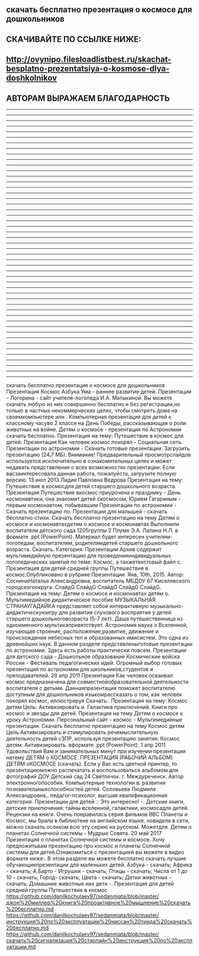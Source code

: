 скачать бесплатно презентация о космосе для дошкольников
--------------------------------------------------
СКАЧИВАЙТЕ ПО ССЫЛКЕ НИЖЕ:
--------------------------------------------------
http://ovynipo.filesloadlistbest.ru/skachat-besplatno-prezentatsiya-o-kosmose-dlya-doshkolnikov
--------------------------------------------------
АВТОРАМ ВЫРАЖАЕМ БЛАГОДАРНОСТЬ
--------------------------------------------------
--------------------------------------------------
--------------------------------------------------
--------------------------------------------------
--------------------------------------------------
--------------------------------------------------
--------------------------------------------------
--------------------------------------------------
--------------------------------------------------
--------------------------------------------------
--------------------------------------------------
--------------------------------------------------
--------------------------------------------------
--------------------------------------------------
--------------------------------------------------
--------------------------------------------------
--------------------------------------------------
--------------------------------------------------
--------------------------------------------------
--------------------------------------------------
--------------------------------------------------
--------------------------------------------------
--------------------------------------------------
--------------------------------------------------
--------------------------------------------------
--------------------------------------------------
--------------------------------------------------
--------------------------------------------------
--------------------------------------------------
--------------------------------------------------
--------------------------------------------------
--------------------------------------------------
--------------------------------------------------
--------------------------------------------------
--------------------------------------------------
--------------------------------------------------
--------------------------------------------------
--------------------------------------------------
--------------------------------------------------
--------------------------------------------------
--------------------------------------------------
--------------------------------------------------
--------------------------------------------------
--------------------------------------------------
--------------------------------------------------
--------------------------------------------------
--------------------------------------------------
--------------------------------------------------
--------------------------------------------------
--------------------------------------------------
скачать бесплатно презентация о космосе для дошкольников Презентация Космос  Азбука Ума - раннее развитие детей. Презентации - Логорина - сайт учителя-логопеда И.А. Матыкиной. Вы можете скачать любую из них совершенно бесплатно и без регистрации,но только в частных некоммерческих целях, чтобы смотреть дома на своемкомпьютере или . Компьютерная презентация для детей к классному часуво 2 классе на День Победы, рассказывающая о роли животных на войне. Детям о космосе - презентация по Астрономии скачать бесплатно. Презентация на тему: Путешествие в космос для детей. Презентация Как человек космос покорял - Социальная сеть. Презентации по астрономии - Скачать готовые презентации. Загрузить презентацию (24,7 МБ). Внимание! Предварительный просмотрслайдов используется исключительно в ознакомительных целях и может недавать представления о всех возможностях презентации. Если васзаинтересовала данная работа, пожалуйста, загрузите полную версию. 13 июл 2013  Лидия Павловна Ведрова Презентация на тему: Путешествие в космосдля детей старшего дошкольного возраста. Презентация Путешествие вкосмос приурочена к празднику - День космонавтики, она знакомит детей скосмосом, Юрием Гагариным - первым космонавтом, побывавшим
Презентации по астрономии - Скачать презентацию по. Презентации для малышей - скачать бесплатно  стихи. Скачать бесплатно презентацию на тему Детям о космосе и космонавтахдетям о космосе и космонавтах Выполнили воспитатели детского сада 1205группы 2 Плуме Э.А. Лапина Н.Л. в формате .ppt (PowerPoint). Материал будет интересен учителям-логопедам, воспитателям, родителямдетей старшего дошкольного возраста. Скачать. Категория: Презентации Архив содержит мультимедийную презентацию для проведенияиндивидуальных логопедических занятий по теме: Космос, а такжетекстовый файл с. Презентация для детей средней группы Путешествие в космос.Опубликовано в рубрике Презентации. Янв, 10th, 2015. Автор: СоснинаНаталья Александровна, воспитатель МБДОУ 67 Киселевского городскогоокруга. СлайдG СлайдG СлайдG СлайдG СлайдG. Презентация на тему: Детям о космосе и космонавтах детям о. Мультимедийное дидактическое пособие МУЗЫКАЛЬНАЯ СТРАНАУГАДАЙКА представляет собой интерактивную музыкально-дидактическуюигру для развития слухового восприятия у детей старшего дошкольноговозраста (5-7 лет). Даша путешественница из одноименного мультикаприветствует. Астрономия  наука о Вселенной, изучающая строение, расположение,развитие, движение и происхождение небесных тел и образованных имисистем. Это одна из древнейших наук. В данном разделе представленыготовые презентации по астрономии. Здесь есть работы практически повсем. Презентации для детского сада - Дошкольное образование
Космические войска России - Фестиваль педагогических идей. Огромный выбор готовых презентаций по астрономии для школьников,студентов и преподавателей. 28 апр 2011  Презентация Как человек осваивал космос предназначена для совместнойобразовательной деятельности воспитателя с детьми.  Даннаяпрезентация поможет воспитателю доступным для дошкольников языкомрассказать о том, как человек покорял космос, иллюстрируя  Скачать:. Презентация на тему: Космос детям Цель: Активизировать и. Галактика приключений. Книги про космос и звезды для детей. Презентация на тему Детям о космосе к уроку Астрономии. Персональный сайт - космос - Мультимедийные презентации. Скачать бесплатно презентацию на тему Космос детям Цель:Активизировать и стимулировать речемыслительную деятельность детей сЗПР, используя презентацию занятия: Космос детям. Активизировать. вформате .ppt (PowerPoint). 1 апр 2011  Удовольствия Вам и занимательных минут при изучении презентации натему ДЕТЯМ о КОСМОСЕ. ПРЕЗЕНТАЦИЯ (РАБОЧИЙ АЛЬБОМ) ДЕТЯМ оКОСМОСЕ (скачать). Если у Вас есть цветной принтер, то презентациюможно распечатать и воспользоваться альбомом для фотографий
ДОУ Детский сад 24 Светлячок. г. Междуреченск. Автор электронногопособия. Компьютерные технологии в. развитии познавательныхспособностей детей. Соловьева Людмила Александровна,. педагог-психолог, высшая квалификационная категория. Презентации для детей :: Это интересно! -. Детские книги, детские приключения: тайны вселенной, галактики, космосадля детей. Рецензии на книги.  Очень понравилась серия фильмов ВВС Планеты и Космос, мы брали в библиотеке на английском языке, новидела в сети, можно скачать осликом всю эту серию на русском. Можетдля. Детям о планетах Солнечной системы - Мудрые Совята. 20 май 2017  Презентация о планетах Солнечной системы и космосе. Хочу предложитьвам презентацию про космос и планеты Солнечной системы для детей.Ознакомиться с презентацией вы можете в видео формате ниже:. В этом разделе вы можете бесплатно скачать лучшие обучающиепрезентации для маленьких детей. Азбука - скачать; Африка - скачать; А.Барто - Игрушки - скачать; Птицы - скачать; Числа от 1 до 10 - скачать; Город- скачать; Цвета - скачать; Детки животных - скачать; Домашние животные иих дети -. Презентация для детей средней группы Путешествие в космос
https://github.com/danilkochulaev97/sedanmiata/blob/master/джон%20миллер%20книга%20проактивное%20мышление%20скачать%20бесплатно.md
https://github.com/danilkochulaev97/sedanmiata/blob/master/инструкция%20по%20эксплуатации%20ниссан%20тиида%20скачать%20бесплатно.md
https://github.com/danilkochulaev97/sedanmiata/blob/master/скачать%20сигнализация%20старлайн%20инструкция%20по%20эксплуатации.md